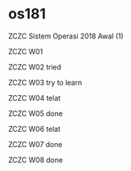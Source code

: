 # os181
ZCZC Sistem Operasi 2018 Awal (1)

ZCZC W01

ZCZC W02 tried

ZCZC W03 try to learn

ZCZC W04 telat

ZCZC W05 done

ZCZC W06 telat

ZCZC W07 done

ZCZC W08 done

